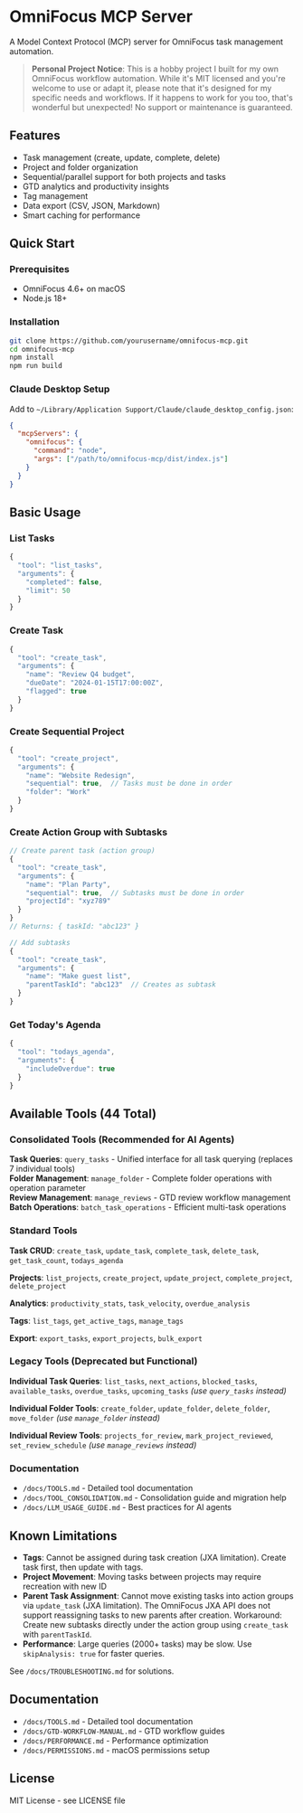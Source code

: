 # OmniFocus MCP Server

A Model Context Protocol (MCP) server for OmniFocus task management automation.

> **Personal Project Notice**: This is a hobby project I built for my own OmniFocus workflow automation. While it's MIT licensed and you're welcome to use or adapt it, please note that it's designed for my specific needs and workflows. If it happens to work for you too, that's wonderful but unexpected! No support or maintenance is guaranteed.

## Features

- Task management (create, update, complete, delete)
- Project and folder organization  
- Sequential/parallel support for both projects and tasks
- GTD analytics and productivity insights
- Tag management
- Data export (CSV, JSON, Markdown)
- Smart caching for performance

## Quick Start

### Prerequisites
- OmniFocus 4.6+ on macOS
- Node.js 18+

### Installation
```bash
git clone https://github.com/yourusername/omnifocus-mcp.git
cd omnifocus-mcp
npm install
npm run build
```

### Claude Desktop Setup
Add to `~/Library/Application Support/Claude/claude_desktop_config.json`:
```json
{
  "mcpServers": {
    "omnifocus": {
      "command": "node",
      "args": ["/path/to/omnifocus-mcp/dist/index.js"]
    }
  }
}
```

## Basic Usage

### List Tasks
```javascript
{
  "tool": "list_tasks",
  "arguments": {
    "completed": false,
    "limit": 50
  }
}
```

### Create Task
```javascript
{
  "tool": "create_task", 
  "arguments": {
    "name": "Review Q4 budget",
    "dueDate": "2024-01-15T17:00:00Z",
    "flagged": true
  }
}
```

### Create Sequential Project
```javascript
{
  "tool": "create_project",
  "arguments": {
    "name": "Website Redesign",
    "sequential": true,  // Tasks must be done in order
    "folder": "Work"
  }
}
```

### Create Action Group with Subtasks
```javascript
// Create parent task (action group)
{
  "tool": "create_task",
  "arguments": {
    "name": "Plan Party",
    "sequential": true,  // Subtasks must be done in order
    "projectId": "xyz789"
  }
}
// Returns: { taskId: "abc123" }

// Add subtasks
{
  "tool": "create_task",
  "arguments": {
    "name": "Make guest list",
    "parentTaskId": "abc123"  // Creates as subtask
  }
}
```

### Get Today's Agenda
```javascript
{
  "tool": "todays_agenda",
  "arguments": {
    "includeOverdue": true
  }
}
```

## Available Tools (44 Total)

### Consolidated Tools (Recommended for AI Agents)

**Task Queries**: `query_tasks` - Unified interface for all task querying (replaces 7 individual tools)  
**Folder Management**: `manage_folder` - Complete folder operations with operation parameter  
**Review Management**: `manage_reviews` - GTD review workflow management  
**Batch Operations**: `batch_task_operations` - Efficient multi-task operations

### Standard Tools

**Task CRUD**: `create_task`, `update_task`, `complete_task`, `delete_task`, `get_task_count`, `todays_agenda`

**Projects**: `list_projects`, `create_project`, `update_project`, `complete_project`, `delete_project`

**Analytics**: `productivity_stats`, `task_velocity`, `overdue_analysis`

**Tags**: `list_tags`, `get_active_tags`, `manage_tags`

**Export**: `export_tasks`, `export_projects`, `bulk_export`

### Legacy Tools (Deprecated but Functional)

**Individual Task Queries**: `list_tasks`, `next_actions`, `blocked_tasks`, `available_tasks`, `overdue_tasks`, `upcoming_tasks` *(use `query_tasks` instead)*

**Individual Folder Tools**: `create_folder`, `update_folder`, `delete_folder`, `move_folder` *(use `manage_folder` instead)*

**Individual Review Tools**: `projects_for_review`, `mark_project_reviewed`, `set_review_schedule` *(use `manage_reviews` instead)*

### Documentation

- `/docs/TOOLS.md` - Detailed tool documentation
- `/docs/TOOL_CONSOLIDATION.md` - Consolidation guide and migration help  
- `/docs/LLM_USAGE_GUIDE.md` - Best practices for AI agents

## Known Limitations

- **Tags**: Cannot be assigned during task creation (JXA limitation). Create task first, then update with tags.
- **Project Movement**: Moving tasks between projects may require recreation with new ID
- **Parent Task Assignment**: Cannot move existing tasks into action groups via `update_task` (JXA limitation). The OmniFocus JXA API does not support reassigning tasks to new parents after creation. Workaround: Create new subtasks directly under the action group using `create_task` with `parentTaskId`.
- **Performance**: Large queries (2000+ tasks) may be slow. Use `skipAnalysis: true` for faster queries.

See `/docs/TROUBLESHOOTING.md` for solutions.

## Documentation

- `/docs/TOOLS.md` - Detailed tool documentation
- `/docs/GTD-WORKFLOW-MANUAL.md` - GTD workflow guides
- `/docs/PERFORMANCE.md` - Performance optimization
- `/docs/PERMISSIONS.md` - macOS permissions setup

## License

MIT License - see LICENSE file
